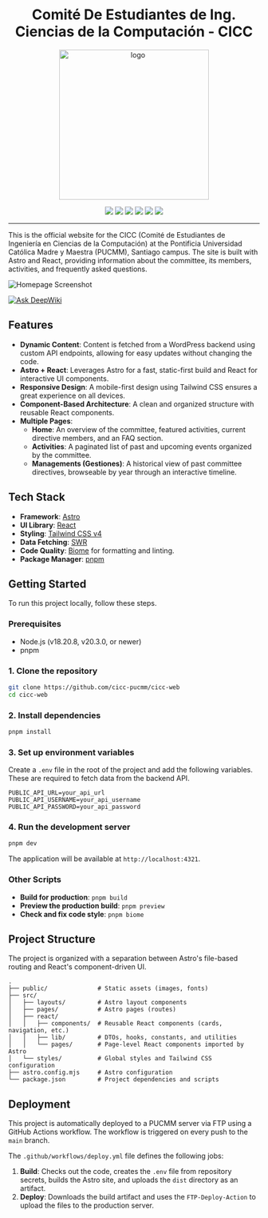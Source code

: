 <h1 align="center">
   Comité De Estudiantes de Ing. Ciencias de la Computación - CICC
</h1>

<p align="center"> 
  <img width="300" height="300" alt="logo" src="https://github.com/user-attachments/assets/419486e8-1ebf-49f4-90d0-6edb9dcfe05b" />
</p>

<div align="center">
  <img src="https://img.shields.io/badge/Astro-005090?style=for-the-badge&logo=astro&logoColor=white" />
  <img src="https://img.shields.io/badge/React-005090?style=for-the-badge&logo=react&logoColor=white" />
  <img src="https://img.shields.io/badge/Tailwind%20CSS%20v4-005090?style=for-the-badge&logo=tailwindcss&logoColor=white" />
  <img src="https://img.shields.io/badge/SWR-E0A000?style=for-the-badge&logo=swr&logoColor=white" />
  <img src="https://img.shields.io/badge/Biome-E0A000?style=for-the-badge&logo=biome&logoColor=white" />
  <img src="https://img.shields.io/badge/pnpm-E0A000?style=for-the-badge&logo=pnpm&logoColor=white" />
</div>

---

This is the official website for the CICC (Comité de Estudiantes de Ingeniería en Ciencias de la Computación) at the Pontificia Universidad Católica Madre y Maestra (PUCMM), Santiago campus. The site is built with Astro and React, providing information about the committee, its members, activities, and frequently asked questions.

![Homepage Screenshot](https://github.com/user-attachments/assets/033bf188-0c86-4281-9f19-c7fabcda67f7)

[![Ask DeepWiki](https://devin.ai/assets/askdeepwiki.png)](https://deepwiki.com/vladimircuriel/cicc-web)

## Features

*   **Dynamic Content**: Content is fetched from a WordPress backend using custom API endpoints, allowing for easy updates without changing the code.
*   **Astro + React**: Leverages Astro for a fast, static-first build and React for interactive UI components.
*   **Responsive Design**: A mobile-first design using Tailwind CSS ensures a great experience on all devices.
*   **Component-Based Architecture**: A clean and organized structure with reusable React components.
*   **Multiple Pages**:
    *   **Home**: An overview of the committee, featured activities, current directive members, and an FAQ section.
    *   **Activities**: A paginated list of past and upcoming events organized by the committee.
    *   **Managements (Gestiones)**: A historical view of past committee directives, browseable by year through an interactive timeline.

## Tech Stack

*   **Framework**: [Astro](https://astro.build/)
*   **UI Library**: [React](https://react.dev/)
*   **Styling**: [Tailwind CSS v4](https://tailwindcss.com/)
*   **Data Fetching**: [SWR](https://swr.vercel.app/)
*   **Code Quality**: [Biome](https://biomejs.dev/) for formatting and linting.
*   **Package Manager**: [pnpm](https://pnpm.io/)

## Getting Started

To run this project locally, follow these steps.

### Prerequisites

*   Node.js (v18.20.8, v20.3.0, or newer)
*   pnpm

### 1. Clone the repository

```bash
git clone https://github.com/cicc-pucmm/cicc-web
cd cicc-web
```

### 2. Install dependencies

```bash
pnpm install
```

### 3. Set up environment variables

Create a `.env` file in the root of the project and add the following variables. These are required to fetch data from the backend API.

```env
PUBLIC_API_URL=your_api_url
PUBLIC_API_USERNAME=your_api_username
PUBLIC_API_PASSWORD=your_api_password
```

### 4. Run the development server

```bash
pnpm dev
```

The application will be available at `http://localhost:4321`.

### Other Scripts

*   **Build for production**: `pnpm build`
*   **Preview the production build**: `pnpm preview`
*   **Check and fix code style**: `pnpm biome`

## Project Structure

The project is organized with a separation between Astro's file-based routing and React's component-driven UI.

```
.
├── public/              # Static assets (images, fonts)
├── src/
│   ├── layouts/         # Astro layout components
│   ├── pages/           # Astro pages (routes)
│   ├── react/
│   │   ├── components/  # Reusable React components (cards, navigation, etc.)
│   │   ├── lib/         # DTOs, hooks, constants, and utilities
│   │   └── pages/       # Page-level React components imported by Astro
│   └── styles/          # Global styles and Tailwind CSS configuration
├── astro.config.mjs     # Astro configuration
└── package.json         # Project dependencies and scripts
```

## Deployment

This project is automatically deployed to a PUCMM server via FTP using a GitHub Actions workflow. The workflow is triggered on every push to the `main` branch.

The `.github/workflows/deploy.yml` file defines the following jobs:

1.  **Build**: Checks out the code, creates the `.env` file from repository secrets, builds the Astro site, and uploads the `dist` directory as an artifact.
2.  **Deploy**: Downloads the build artifact and uses the `FTP-Deploy-Action` to upload the files to the production server.
